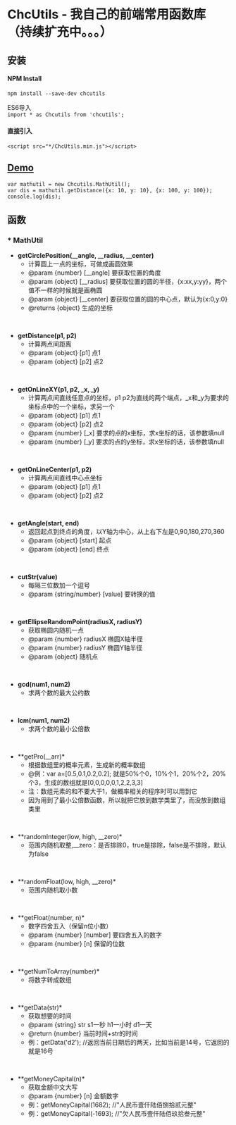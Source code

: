 # ChcUtils - 我自己的前端常用函数库（持续扩充中。。。）

## 安装
#### NPM Install
`npm install --save-dev chcutils`

ES6导入<br>
`import * as Chcutils from 'chcutils';`

#### 直接引入
`<script src="*/ChcUtils.min.js"></script>`

## [Demo](https://lansechahu.github.io/ChcUtils/)
```
var mathutil = new Chcutils.MathUtil();
var dis = mathutil.getDistance({x: 10, y: 10}, {x: 100, y: 100});
console.log(dis);
```

## 函数

### * MathUtil
* **getCirclePosition(__angle, __radius, __center)**<br>
     * 计算圆上一点的坐标，可做成画圆效果
     * @param {number} [__angle] 要获取位置的角度
     * @param {object} [__radius] 要获取位置的圆的半径，{x:xx,y:yy}，两个值不一样的时候就是画椭圆
     * @param {object} [__center] 要获取位置的圆的中心点，默认为{x:0,y:0}
     * @returns {object} 生成的坐标
<br>

* **getDistance(p1, p2)**<br>
     * 计算两点间距离
     * @param {object} [p1] 点1
     * @param {object} [p2] 点2
<br>

* **getOnLineXY(p1, p2, _x, _y)**<br>
     * 计算两点间直线任意点的坐标，p1 p2为直线的两个端点，_x和_y为要求的坐标点中的一个坐标，求另一个
     * @param {object} [p1] 点1
     * @param {object} [p2] 点2
     * @param {number} [_x] 要求的点的x坐标，求x坐标的话，该参数填null
     * @param {number} [_y] 要求的点的y坐标，求x坐标的话，该参数填null
<br>

* **getOnLineCenter(p1, p2)**<br>
     * 计算两点间直线中心点坐标
     * @param {object} [p1] 点1
     * @param {object} [p2] 点2
<br>

* **getAngle(start, end)**<br>
     * 返回起点到终点的角度，以Y轴为中心，从上右下左是0,90,180,270,360
     * @param {object} [start] 起点
     * @param {object} [end] 终点
<br>

* **cutStr(value)**<br>
     * 每隔三位数加一个逗号
     * @param {string/number} [value] 要转换的值
<br>

* **getEllipseRandomPoint(radiusX, radiusY)**<br>
     * 获取椭圆内随机一点
     * @param {number} radiusX 椭圆X轴半径
     * @param {number} radiusY 椭圆Y轴半径
     * @param {object} 随机点
<br>

* **gcd(num1, num2)**<br>
     * 求两个数的最大公约数
<br>

* **lcm(num1, num2)**<br>
     * 求两个数的最小公倍数
<br>

* **getPro(__arr)*<br>
     * 根据数组里的概率元素，生成新的概率数组
     * @例：var a=[0.5,0.1,0.2,0.2]; 就是50%个0，10%个1，20%个2，20%个3，生成的数组就是[0,0,0,0,0,1,2,2,3,3]
     * 注：数组元素的和不要大于1，做概率相关的程序时可以用到它
     * 因为用到了最小公倍数函数，所以就把它放到数学类里了，而没放到数组类里
<br>

* **randomInteger(low, high, __zero)*<br>
     * 范围内随机取整,__zero：是否排除0，true是排除，false是不排除，默认为false
<br>

* **randomFloat(low, high, __zero)*<br>
     * 范围内随机取小数
<br>

* **getFloat(number, n)*<br>
     * 数字四舍五入（保留n位小数）
     * @param {number} [number] 要四舍五入的数字
     * @param {number} [n] 保留的位数
<br>

* **getNumToArray(number)*<br>
     * 将数字转成数组
<br>

* **getData(str)*<br>
     * 获取想要的时间
     * @param {string} str s1一秒 h1一小时 d1一天
     * @return {number} 当前时间+str的时间
     * 例：getData('d2');  //返回当前日期后的两天，比如当前是14号，它返回的就是16号
<br>

* **getMoneyCapital(n)*<br>
     * 获取金额中文大写
     * @param {number} [n] 金额数字
     * 例：getMoneyCapital(1682);  //"人民币壹仟陆佰捌拾贰元整"
     * 例：getMoneyCapital(-1693); //"欠人民币壹仟陆佰玖拾叁元整"
<br>